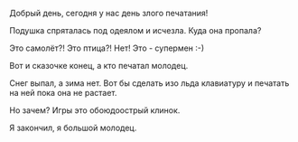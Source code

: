Добрый день, сегодня у нас день злого печатания!

Подушка спряталась под одеялом и исчезла. Куда она пропала?

Это самолёт?!
Это птица?!
Нет! Это - супермен :-)

Вот и сказочке конец, а кто печатал молодец.

Снег выпал, а зима нет. 
Вот бы сделать изо льда клавиатуру и печатать на ней пока она не растает.

Но зачем? Игры это обоюдоострый клинок. 

Я закончил, я большой молодец.
